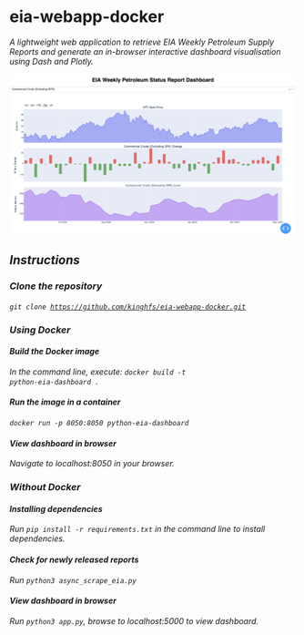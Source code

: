 # eia-webapp-docker
<i>A lightweight web application to retrieve EIA Weekly Petroleum Supply Reports and generate an in-browser interactive dashboard visualisation using Dash and Plotly.

![Example](dash_example.png)

## Instructions
### Clone the repository
<code>git clone https://github.com/kinghfs/eia-webapp-docker.git</code>

### Using Docker
#### Build the Docker image
In the command line, execute:
<code>docker build -t python-eia-dashboard .</code>

#### Run the image in a container
<code>docker run -p 8050:8050 python-eia-dashboard</code>

#### View dashboard in browser
Navigate to localhost:8050 in your browser.

### Without Docker
#### Installing dependencies
Run <code>pip install -r requirements.txt</code> in the command line to install dependencies.

#### Check for newly released reports
Run <code>python3 async_scrape_eia.py</code>

#### View dashboard in browser
Run <code>python3 app.py</code>, browse to localhost:5000 to view dashboard.

